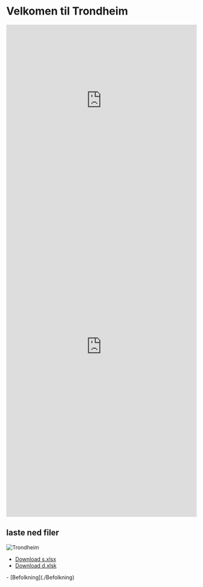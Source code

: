 # Velkomen til Trondheim

<!-- Copy and paste the embed code provided by YouTube here -->
<iframe width="100%" height="400" src="https://www.youtube.com/embed/q1_wXN4TaCk" frameborder="0" allow="accelerometer; autoplay; clipboard-write; encrypted-media; gyroscope; picture-in-picture" allowfullscreen></iframe>

<iframe width="100%" height="900" src="https://samertin.github.io/test/" frameborder="0"></iframe>

## laste ned filer
![Trondheim](https://github.com/<samertin>/<Trondheim>/raw/main/trondheim.png)
- [Download s.xlsx](https://raw.githubusercontent.com/samertin/Trondheim/main/s.xlsx)
- [Download d.xlsk](https://raw.githubusercontent.com/samertin/Trondheim/main/d.xlsx)
<head>
    <link rel="stylesheet" type="text/css" href="/[path-to-your](https://raw.githubusercontent.com/samertin/Trondheim/main)https://raw.githubusercontent.com/samertin/Trondheim/main/custom.css">
</head>
- [Befolkning](./Befolkning)

